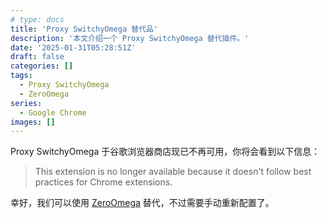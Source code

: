 ```yaml
---
# type: docs
title: 'Proxy SwitchyOmega 替代品'
description: '本文介绍一个 Proxy SwitchyOmega 替代插件。'
date: '2025-01-31T05:28:51Z'
draft: false
categories: []
tags:
  - Proxy SwitchyOmega
  - ZeroOmega
series:
  - Google Chrome
images: []
---
```


Proxy SwitchyOmega 于谷歌浏览器商店现已不再可用，你将会看到以下信息：

> This extension is no longer available because it doesn't follow best practices for Chrome extensions.

幸好，我们可以使用 [ZeroOmega](https://chromewebstore.google.com/detail/proxy-switchyomega-3-zero/pfnededegaaopdmhkdmcofjmoldfiped?hl=en) 替代，不过需要手动重新配置了。
